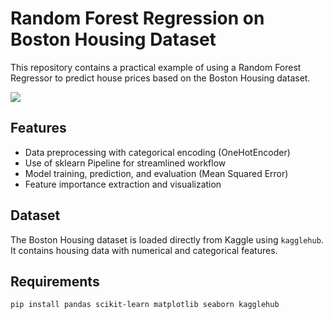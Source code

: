 # Random Forest Regression on Boston Housing Dataset

This repository contains a practical example of using a Random Forest Regressor to predict house prices based on the Boston Housing dataset.

![](image-1.png)

## Features

- Data preprocessing with categorical encoding (OneHotEncoder)
- Use of sklearn Pipeline for streamlined workflow
- Model training, prediction, and evaluation (Mean Squared Error)
- Feature importance extraction and visualization

## Dataset

The Boston Housing dataset is loaded directly from Kaggle using `kagglehub`. It contains housing data with numerical and categorical features.

## Requirements

```bash
pip install pandas scikit-learn matplotlib seaborn kagglehub
